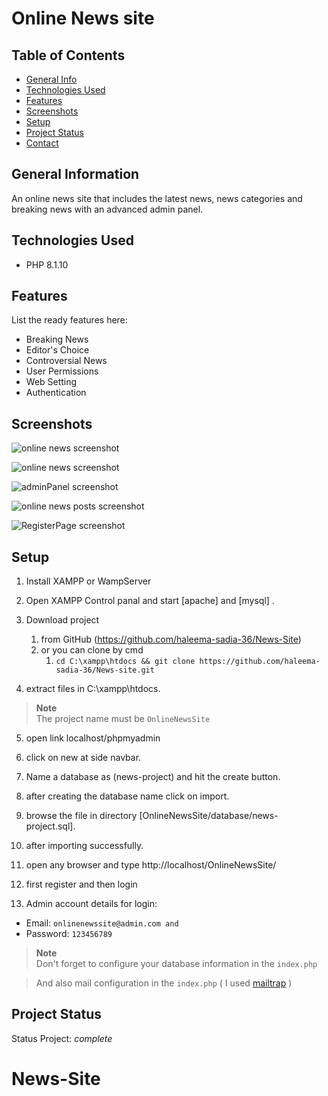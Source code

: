 # Online News site


## Table of Contents
* [General Info](#general-information)
* [Technologies Used](#technologies-used)
* [Features](#features)
* [Screenshots](#screenshots)
* [Setup](#setup)
* [Project Status](#project-status)
* [Contact](#contact)



## General Information
An online news site that includes the latest news, news categories and breaking news with an advanced admin panel.

## Technologies Used
- PHP 8.1.10



## Features
List the ready features here:
- Breaking News
- Editor's Choice
- Controversial News
- User Permissions
- Web Setting
- Authentication


## Screenshots
![online news screenshot](./public/screenshots/Screenshot%20online%20news%20(2).png)

![online news screenshot](./public/screenshots/Screenshot%20online%20news.png)

![adminPanel screenshot](./public/screenshots/Screenshot%20Panel.png)

![online news posts screenshot](./public/screenshots/Screenshot%20Posts.png)

![RegisterPage screenshot](./public/screenshots/Screenshot%20Register.png)

## Setup

1. Install XAMPP or WampServer

2. Open XAMPP Control panal and start [apache] and [mysql] .

3. Download project
   1. from GitHub (https://github.com/haleema-sadia-36/News-Site)
   2. or you can clone by cmd 
      1. `cd C:\xampp\htdocs && git clone https://github.com/haleema-sadia-36/News-site.git`
 
4. extract files in C:\\xampp\htdocs\.

> **Note** <br>
>  The project name must be `OnlineNewsSite`

5. open link localhost/phpmyadmin

6. click on new at side navbar.

7. Name a database as (news-project) and hit the create button.

8. after creating the database name click on import.

9. browse the file in directory
[OnlineNewsSite/database/news-project.sql].

10. after importing successfully.

11. open any browser and type http://localhost/OnlineNewsSite/

12. first register and then login

13. Admin account details for login:
- Email: `onlinenewssite@admin.com and`
- Password: `123456789`


> **Note** <br>
> Don't forget to configure your database information in the `index.php`


> And also mail configuration in the `index.php`  ( I used [mailtrap](https://mailtrap.io/) )



## Project Status
Status Project:  _complete_





# News-Site
